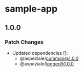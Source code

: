 # sample-app

## 1.0.0

### Patch Changes

- Updated dependencies []:
  - @aspeziale/common@1.0.0
  - @aspeziale/logger@1.0.0

